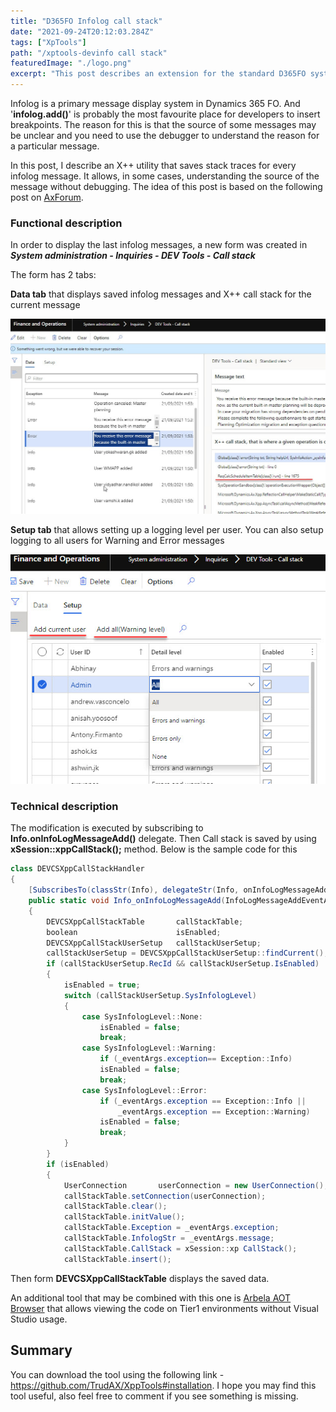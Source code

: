 ```yaml
---
title: "D365FO Infolog call stack"
date: "2021-09-24T20:12:03.284Z"
tags: ["XpTools"]
path: "/xptools-devinfo call stack"
featuredImage: "./logo.png"
excerpt: "This post describes an extension for the standard D365FO system that allows saving stack trace data for infolog messages."
---
```


Infolog is a primary message display system in Dynamics 365 FO. And '**infolog.add()**' is probably the most favourite place for developers to insert breakpoints. The reason for this is that the source of some messages may be unclear and you need to use the debugger to understand the reason for a particular message.

In this post, I describe an X++ utility that saves stack traces for every infolog message. It allows, in some cases, understanding the source of the message without debugging.
The idea of this post is based on the following post on [AxForum](http://axforum.info/forums/showthread.php?t=78119).

### Functional description

In order to display the last infolog messages, a new form was created in ***System administration - Inquiries - DEV Tools - Call stack***

The form has 2 tabs:

**Data tab** that displays saved infolog messages and X++ call stack for the current message

![Main view](DevCallStackInfoMain.jpg)

**Setup tab** that allows setting up a logging level per user. You can also setup logging to all users for Warning and Error messages

![Setup view](DevCallStackInfoSetup.jpg)

### Technical description

The modification is executed by subscribing to **Info.onInfoLogMessageAdd()** delegate. Then Call stack is saved by using **xSession::xppCallStack();** method. Below is the sample code for this

```c#
class DEVCSXppCallStackHandler
{
    [SubscribesTo(classStr(Info), delegateStr(Info, onInfoLogMessageAdd))]
    public static void Info_onInfoLogMessageAdd(InfoLogMessageAddEventArgs _eventArgs)
    {
        DEVCSXppCallStackTable       callStackTable;
        boolean                      isEnabled;
        DEVCSXppCallStackUserSetup   callStackUserSetup;
        callStackUserSetup = DEVCSXppCallStackUserSetup::findCurrent();
        if (callStackUserSetup.RecId && callStackUserSetup.IsEnabled)
        {
            isEnabled = true;
            switch (callStackUserSetup.SysInfologLevel)
            {
                case SysInfologLevel::None:
                    isEnabled = false;
                    break;
                case SysInfologLevel::Warning:
                    if (_eventArgs.exception== Exception::Info)
                    isEnabled = false;
                    break;
                case SysInfologLevel::Error:
                    if (_eventArgs.exception == Exception::Info ||
                        _eventArgs.exception == Exception::Warning)
                    isEnabled = false;
                    break;
            }
        }
        if (isEnabled)
        {
            UserConnection       userConnection = new UserConnection();
            callStackTable.setConnection(userConnection);
            callStackTable.clear();
            callStackTable.initValue();
            callStackTable.Exception = _eventArgs.exception;
            callStackTable.InfologStr = _eventArgs.message;
            callStackTable.CallStack = xSession::xp CallStack();
            callStackTable.insert();
```

Then form **DEVCSXppCallStackTable** displays the saved data.

An additional tool that may be combined with this one is [Arbela AOT Browser](https://arbelatech.github.io/aotbrowser/) that allows viewing the code on Tier1 environments without Visual Studio usage.

## Summary

You can download the tool using the following link - https://github.com/TrudAX/XppTools#installation. I hope you may find this tool useful, also feel free to comment if you see something is missing.